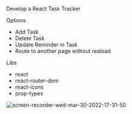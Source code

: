 Develop a React Task Tracker <br/>

Options<br/>
  - Add Task<br/>
  - Delete Task<br/>
  - Update Reminder in Task<br/>
  - Route to another page without reaload<br/>
  
 Libs<br/>
  - react<br/>
  - react-router-dom<br/>
  - react-icons<br/>
  - prop-types<br/>
  
  
  
  


![screen-recorder-wed-mar-30-2022-17-31-50](https://user-images.githubusercontent.com/26384546/160861948-a7a5dc43-b0ca-42da-9d4f-7e519346c115.gif)

